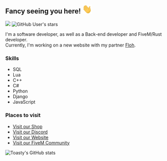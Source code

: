 ## Fancy seeing you here! <img src="https://raw.githubusercontent.com/ToastyOfficial/ToastyOfficial/master/wave.gif" width="30">
![](https://komarev.com/ghpvc/?username=ToastyOfficial)
<img alt="GitHub User's stars" src="https://img.shields.io/github/stars/ToastyOfficial?label=Stars%20Received">

I'm a software developer, as well as a Back-end developer and FiveM/Rust developer.<br>
Currently, I'm working on a new website with my partner [Floh](https://github.com/Flohhhhh).
### Skills
- SQL
- Lua
- C++
- C#
- Python
- Django
- JavaScript

### Places to visit
- [Visit our Shop](https://facekick.tebex.io/)<br>
- [Visit our Discord](https:discord.gg/HrXgyQ7KXB)<br>
- [Visit our Website](https://dwnstr.com)<br>
- [Visit our FiveM Community](https://discord.gg/zH3k624aSv)<br>

![Toasty's GitHub stats](https://github-readme-stats.vercel.app/api?username=ToastyOfficial&show_icons=true&bg_color=00000000&hide=stars)
